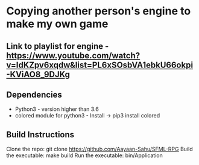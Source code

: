 # Copying another person's engine to make my own game

## Link to playlist for engine - https://www.youtube.com/watch?v=IdKZpv6xqdw&list=PL6xSOsbVA1ebkU66okpi-KViAO8_9DJKg

## Dependencies
* Python3 - version higher than 3.6
* colored module for python3 - Install -> pip3 install colored

## Build Instructions
Clone the repo: git clone https://github.com/Aayaan-Sahu/SFML-RPG
Build the executable: make build
Run the executable: bin/Application
